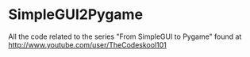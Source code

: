 SimpleGUI2Pygame
================

All the code related to the series "From SimpleGUI to Pygame" found at http://www.youtube.com/user/TheCodeskool101
